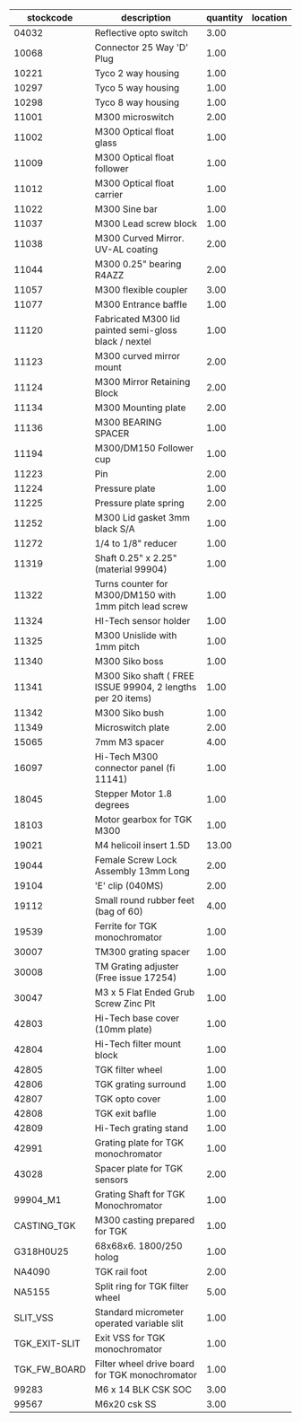 |stockcode|description|quantity|location|
|---------|-----------|--------|--------|
|04032|Reflective opto switch|3.00||
|10068|Connector 25 Way 'D' Plug|1.00||
|10221|Tyco 2 way housing|1.00||
|10297|Tyco 5 way housing|1.00||
|10298|Tyco 8 way housing|1.00||
|11001|M300 microswitch|2.00||
|11002|M300 Optical float glass|1.00||
|11009|M300 Optical float follower|1.00||
|11012|M300 Optical float carrier|1.00||
|11022|M300 Sine bar|1.00||
|11037|M300 Lead screw block|1.00||
|11038|M300 Curved Mirror.  UV-AL coating|2.00||
|11044|M300 0.25" bearing R4AZZ|2.00||
|11057|M300 flexible coupler|3.00||
|11077|M300 Entrance baffle|1.00||
|11120|Fabricated M300 lid painted semi-gloss black / nextel|1.00||
|11123|M300 curved mirror mount|2.00||
|11124|M300 Mirror Retaining Block|2.00||
|11134|M300 Mounting plate|2.00||
|11136|M300 BEARING SPACER|1.00||
|11194|M300/DM150 Follower cup|1.00||
|11223|Pin|2.00||
|11224|Pressure plate|1.00||
|11225|Pressure plate spring|2.00||
|11252|M300 Lid gasket 3mm black S/A|1.00||
|11272|1/4 to 1/8" reducer|1.00||
|11319|Shaft 0.25" x 2.25" (material 99904)|1.00||
|11322|Turns counter for M300/DM150 with 1mm pitch lead screw|1.00||
|11324|HI-Tech sensor holder|1.00||
|11325|M300 Unislide with 1mm pitch|1.00||
|11340|M300 Siko boss|1.00||
|11341|M300 Siko shaft ( FREE  ISSUE 99904, 2 lengths per 20 items)|1.00||
|11342|M300 Siko bush|1.00||
|11349|Microswitch plate|2.00||
|15065|7mm M3 spacer|4.00||
|16097|Hi-Tech M300 connector panel (fi 11141)|1.00||
|18045|Stepper Motor 1.8 degrees|1.00||
|18103|Motor gearbox for TGK M300|1.00||
|19021|M4 helicoil insert 1.5D|13.00||
|19044|Female Screw Lock Assembly 13mm Long|2.00||
|19104|'E' clip (040MS)|2.00||
|19112|Small round rubber feet (bag of 60)|4.00||
|19539|Ferrite for TGK monochromator|1.00||
|30007|TM300 grating spacer|1.00||
|30008|TM Grating adjuster (Free issue 17254)|1.00||
|30047|M3 x 5 Flat Ended Grub Screw Zinc Plt|1.00||
|42803|Hi-Tech base cover (10mm plate)|1.00||
|42804|Hi-Tech filter mount block|1.00||
|42805|TGK filter wheel|1.00||
|42806|TGK grating surround|1.00||
|42807|TGK opto cover|1.00||
|42808|TGK exit baflle|1.00||
|42809|Hi-Tech grating stand|1.00||
|42991|Grating plate for TGK monochromator|1.00||
|43028|Spacer plate for TGK sensors|2.00||
|99904_M1|Grating Shaft for TGK Monochromator|1.00||
|CASTING_TGK|M300 casting prepared for TGK|1.00||
|G318H0U25|68x68x6. 1800/250 holog|1.00||
|NA4090|TGK rail foot|2.00||
|NA5155|Split ring for TGK filter wheel|5.00||
|SLIT_VSS|Standard micrometer operated variable slit|1.00||
|TGK_EXIT-SLIT|Exit VSS for TGK monochromator|1.00||
|TGK_FW_BOARD|Filter wheel drive board for TGK monochromator|1.00||
|99283|M6 x 14 BLK CSK SOC|3.00||
|99567|M6x20 csk SS|3.00||

